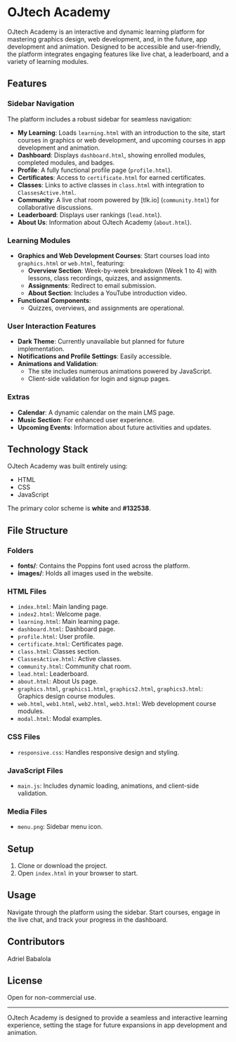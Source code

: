 # OJtech Academy

OJtech Academy is an interactive and dynamic learning platform for mastering graphics design, web development, and, in the future, app development and animation. Designed to be accessible and user-friendly, the platform integrates engaging features like live chat, a leaderboard, and a variety of learning modules.

## Features

### Sidebar Navigation
The platform includes a robust sidebar for seamless navigation:
- **My Learning**: Loads `learning.html` with an introduction to the site, start courses in graphics or web development, and upcoming courses in app development and animation.
- **Dashboard**: Displays `dashboard.html`, showing enrolled modules, completed modules, and badges.
- **Profile**: A fully functional profile page (`profile.html`).
- **Certificates**: Access to `certificate.html` for earned certificates.
- **Classes**: Links to active classes in `class.html` with integration to `ClassesActive.html`.
- **Community**: A live chat room powered by [tlk.io] (`community.html`) for collaborative discussions.
- **Leaderboard**: Displays user rankings (`lead.html`).
- **About Us**: Information about OJtech Academy (`about.html`).

### Learning Modules
- **Graphics and Web Development Courses**: Start courses load into `graphics.html` or `web.html`, featuring:
  - **Overview Section**: Week-by-week breakdown (Week 1 to 4) with lessons, class recordings, quizzes, and assignments.
  - **Assignments**: Redirect to email submission.
  - **About Section**: Includes a YouTube introduction video.
- **Functional Components**:
  - Quizzes, overviews, and assignments are operational.

### User Interaction Features
- **Dark Theme**: Currently unavailable but planned for future implementation.
- **Notifications and Profile Settings**: Easily accessible.
- **Animations and Validation**:
  - The site includes numerous animations powered by JavaScript.
  - Client-side validation for login and signup pages.

### Extras
- **Calendar**: A dynamic calendar on the main LMS page.
- **Music Section**: For enhanced user experience.
- **Upcoming Events**: Information about future activities and updates.

## Technology Stack
OJtech Academy was built entirely using:
- HTML
- CSS
- JavaScript

The primary color scheme is **white** and **#132538**.

## File Structure
### Folders
- **fonts/**: Contains the Poppins font used across the platform.
- **images/**: Holds all images used in the website.

### HTML Files
- `index.html`: Main landing page.
- `index2.html`: Welcome page.
- `learning.html`: Main learning page.
- `dashboard.html`: Dashboard page.
- `profile.html`: User profile.
- `certificate.html`: Certificates page.
- `class.html`: Classes section.
- `ClassesActive.html`: Active classes.
- `community.html`: Community chat room.
- `lead.html`: Leaderboard.
- `about.html`: About Us page.
- `graphics.html`, `graphics1.html`, `graphics2.html`, `graphics3.html`: Graphics design course modules.
- `web.html`, `web1.html`, `web2.html`, `web3.html`: Web development course modules.
- `modal.html`: Modal examples.

### CSS Files
- `responsive.css`: Handles responsive design and styling.

### JavaScript Files
- `main.js`: Includes dynamic loading, animations, and client-side validation.

### Media Files
- `menu.png`: Sidebar menu icon.

## Setup
1. Clone or download the project.
2. Open `index.html` in your browser to start.

## Usage
Navigate through the platform using the sidebar. Start courses, engage in the live chat, and track your progress in the dashboard.

## Contributors
Adriel Babalola

## License
Open for non-commercial use.

---
OJtech Academy is designed to provide a seamless and interactive learning experience, setting the stage for future expansions in app development and animation.
